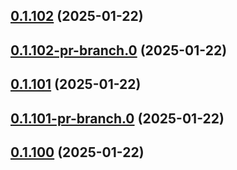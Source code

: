## [0.1.102](https://github.com/latha-414/AWS-CICD-web-app/compare/v0.1.102-pr-branch.0...v0.1.102) (2025-01-22)



## [0.1.102-pr-branch.0](https://github.com/latha-414/AWS-CICD-web-app/compare/v0.1.101...v0.1.102-pr-branch.0) (2025-01-22)



## [0.1.101](https://github.com/latha-414/AWS-CICD-web-app/compare/v0.1.101-pr-branch.0...v0.1.101) (2025-01-22)



## [0.1.101-pr-branch.0](https://github.com/latha-414/AWS-CICD-web-app/compare/v0.1.100...v0.1.101-pr-branch.0) (2025-01-22)



## [0.1.100](https://github.com/latha-414/AWS-CICD-web-app/compare/v0.1.100-pr-branch.1...v0.1.100) (2025-01-22)




